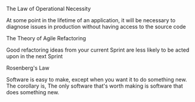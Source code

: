 
The Law of Operational Necessity

At some point in the lifetime of an application, it will be necessary to diagnose issues in production without having access to the source code

The Theory of Agile Refactoring

Good refactoring ideas from your current Sprint are less likely to be acted upon in the next Sprint

Rosenberg's Law
 
Software is easy to make, except when you want it to do something new.  The corollary is, The only software that's worth making is software that does something new.
